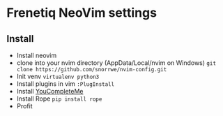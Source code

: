 # Frenetiq NeoVim settings

## Install

- Install neovim
- clone into your nvim directory (AppData/Local/nvim on Windows) `git clone https://github.com/snorrwe/nvim-config.git` 
- Init venv `virtualenv python3`
- Install plugins in vim `:PlugInstall`
- Install [YouCompleteMe](https://github.com/Valloric/YouCompleteMe#contents)
- Install Rope `pip install rope`
- Profit
